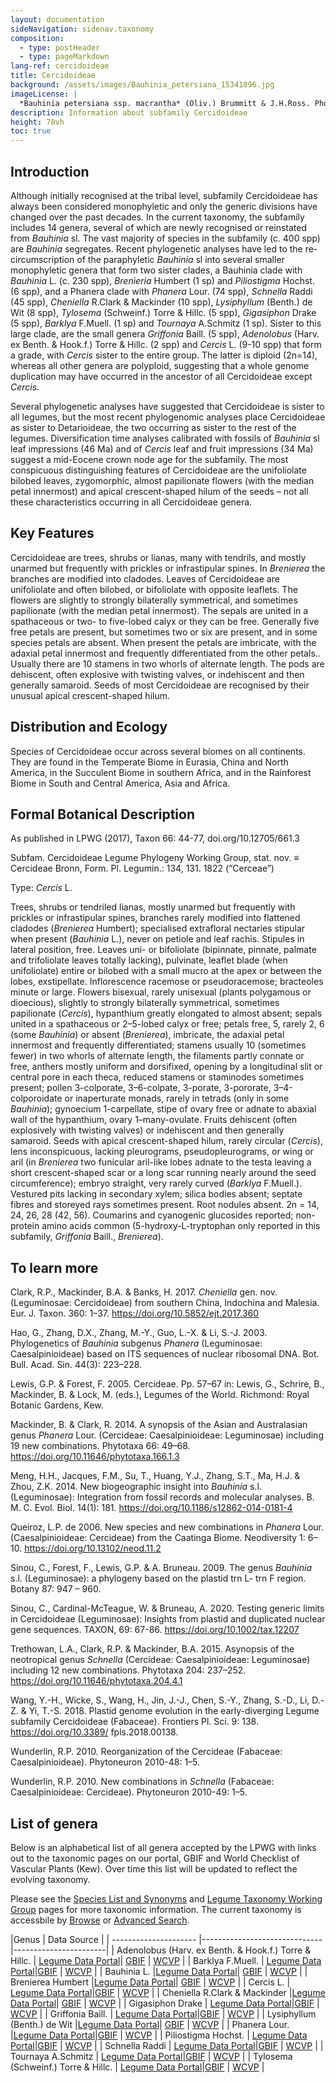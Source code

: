 ```yaml
---
layout: documentation
sideNavigation: sidenav.taxonomy
composition:
  - type: postHeader
  - type: pageMarkdown
lang-ref: cercidoideae
title: Cercidoideae
background: /assets/images/Bauhinia_petersiana_15341896.jpg
imageLicense: |
  *Bauhinia petersiana ssp. macrantha* (Oliv.) Brummitt & J.H.Ross. Photo by Ryan van Huyssteen via [iNaturalist](https://www.gbif.org/occurrence/1838329045)
description: Information about subfamily Cercidoideae 
height: 70vh
toc: true
---
```


## Introduction
Although initially recognised at the tribal level, subfamily Cercidoideae has always been considered monophyletic and only the generic divisions have changed over the past decades. In the current taxonomy, the subfamily includes 14 genera, several of which are newly recognised or reinstated from *Bauhinia* sl. The vast majority of species in the subfamily (c. 400 spp) are *Bauhinia* segregates. Recent phylogenetic analyses have led to the re-circumscription of the paraphyletic *Bauhinia* sl into several smaller monophyletic genera that form two sister clades, a Bauhinia clade with *Bauhinia* L. (c. 230 spp), *Brenieria* Humbert (1 sp) and *Piliostigma* Hochst. (6 spp), and a Phanera clade with *Phanera* Lour. (74 spp), *Schnella* Raddi (45 spp), *Cheniella* R.Clark & Mackinder (10 spp), *Lysiphyllum* (Benth.) de Wit (8 spp), *Tylosema* (Schweinf.) Torre & Hillc. (5 spp), *Gigasiphon* Drake (5 spp), *Barklya* F.Muell. (1 sp) and *Tournaya* A.Schmitz (1 sp). Sister to this large clade, are the small genera *Griffonia* Baill. (5 spp), *Adenolobus* (Harv. ex Benth. & Hook.f.) Torre & Hillc. (2 spp) and *Cercis* L. (9-10 spp) that form a grade, with *Cercis* sister to the entire group. The latter is diploid (2n=14), whereas all other genera are polyploid, suggesting that a whole genome duplication may have occurred in the ancestor of all Cercidoideae except *Cercis*. 

Several phylogenetic analyses have suggested that Cercidoideae is sister to all legumes, but the most recent phylogenomic analyses place Cercidoideae as sister to Detarioideae, the two occurring as sister to the rest of the legumes. Diversification time analyses calibrated with fossils of *Bauhinia* sl leaf impressions (46 Ma) and of *Cercis* leaf and fruit impressions (34 Ma) suggest a mid-Eocene crown node age for the subfamily. The most conspicuous distinguishing features of Cercidoideae are the unifoliolate bilobed leaves, zygomorphic, almost papilionate flowers (with the median petal innermost) and apical crescent-shaped hilum of the seeds – not all these characteristics occurring in all Cercidoideae genera.


## Key Features
Cercidoideae are trees, shrubs or lianas, many with tendrils, and mostly unarmed but frequently with prickles or infrastipular spines. In *Brenierea* the branches are modified into cladodes. Leaves of Cercidoideae are unifoliolate and often bilobed, or bifoliolate with opposite leaflets. The flowers are slightly to strongly bilaterally symmetrical, and sometimes papilionate (with the median petal innermost). The sepals are united in a spathaceous or two- to five-lobed calyx or they can be free. Generally five free petals are present, but sometimes two or six are present, and in some species petals are absent. When present the petals are imbricate, with the adaxial petal innermost and frequently differentiated from the other petals.. Usually there are 10 stamens in two whorls of alternate length. The pods are dehiscent, often explosive with twisting valves, or indehiscent and then generally samaroid. Seeds of most Cercidoideae are recognised by their unusual apical crescent-shaped hilum.


## Distribution and Ecology
Species of Cercidoideae occur across several biomes on all continents. They are found in the Temperate Biome in Eurasia, China and North America, in the Succulent Biome in southern Africa, and in the Rainforest Biome in South and Central America, Asia and Africa.

## Formal Botanical Description
As published in LPWG (2017), Taxon 66: 44-77, doi.org/10.12705/661.3

Subfam. Cercidoideae Legume Phylogeny Working Group, stat. nov. ≡ Cercideae Bronn, Form. Pl. Legumin.: 134, 131. 1822 (“Cerceae”)

Type: *Cercis* L.

Trees, shrubs or tendriled lianas, mostly unarmed but frequently with prickles or infrastipular spines, branches rarely modified into flattened cladodes (*Brenierea* Humbert); specialised extrafloral nectaries stipular when present (*Bauhinia* L.), never on petiole and leaf rachis. Stipules in lateral position, free. Leaves uni- or bifoliolate (bipinnate, pinnate, palmate and trifoliolate leaves totally lacking), pulvinate, leaflet blade (when unifoliolate) entire or bilobed with a small mucro at the apex or between the lobes, exstipellate. Inflorescence racemose or pseudoracemose; bracteoles minute or large. Flowers bisexual, rarely unisexual (plants polygamous or dioecious), slightly to strongly bilaterally symmetrical, sometimes papilionate (*Cercis*), hypanthium greatly elongated to almost absent; sepals united in a spathaceous or 2–5-lobed calyx or free; petals free, 5, rarely 2, 6 (some *Bauhinia*) or absent (*Brenierea*), imbricate, the adaxial petal innermost and frequently differentiated; stamens usually 10 (sometimes fewer) in two whorls of alternate length, the filaments partly connate or free, anthers mostly uniform and dorsifixed, opening by a longitudinal slit or central pore in each theca, reduced stamens or staminodes sometimes present; pollen 3-colporate, 3–6-colpate, 3-porate, 3-pororate, 3–4-colporoidate or inaperturate monads, rarely in tetrads (only in some *Bauhinia*); gynoecium 1-carpellate, stipe of ovary free or adnate to abaxial wall of the hypanthium, ovary 1–many-ovulate. Fruits dehiscent (often explosively with twisting valves) or indehiscent and then generally samaroid. Seeds with apical crescent-shaped hilum, rarely circular (*Cercis*), lens inconspicuous, lacking pleurograms, pseudopleurograms, or wing or aril (in *Brenierea* two funicular aril-like lobes adnate to the testa leaving a short crescent-shaped scar or a long scar running nearly around the seed circumference); embryo straight, very rarely curved (*Barklya* F.Muell.). Vestured pits lacking in secondary xylem; silica bodies absent; septate fibres and storeyed rays sometimes present. Root nodules absent. 2n = 14, 24, 26, 28 (42, 56). Coumarins and cyanogenic glucosides reported; non-protein amino acids common (5-hydroxy-L-tryptophan only reported in this subfamily, *Griffonia* Baill., *Brenierea*).

## To learn more
Clark, R.P., Mackinder, B.A. & Banks, H. 2017. *Cheniella* gen. nov. (Leguminosae: Cercidoideae) from southern China, Indochina and Malesia. Eur. J. Taxon. 360: 1–37. https://doi.org/10.5852/ejt.2017.360

Hao, G., Zhang, D.X., Zhang, M.-Y., Guo, L.-X. & Li, S.-J. 2003. Phylogenetics of *Bauhinia* subgenus *Phanera* (Leguminosae: Caesalpinioideae) based on ITS sequences of nuclear ribosomal DNA. Bot. Bull. Acad. Sin. 44(3): 223–228.

Lewis, G.P. & Forest, F. 2005. Cercideae. Pp. 57–67 in: Lewis, G., Schrire, B., Mackinder, B. & Lock, M. (eds.), Legumes of the World. Richmond: Royal Botanic Gardens, Kew.

Mackinder, B. & Clark, R. 2014. A synopsis of the Asian and Australasian genus *Phanera* Lour. (Cercideae: Caesalpinioideae: Leguminosae) including 19 new combinations. Phytotaxa 66: 49–68. https://doi.org/10.11646/phytotaxa.166.1.3

Meng, H.H., Jacques, F.M., Su, T., Huang, Y.J., Zhang, S.T., Ma, H.J. & Zhou, Z.K. 2014. New biogeographic insight into *Bauhinia* s.l. (Leguminosae): Integration from fossil records and molecular analyses. B. M. C. Evol. Biol. 14(1): 181. https://doi.org/10.1186/s12862-014-0181-4

Queiroz, L.P. de 2006. New species and new combinations in *Phanera* Lour. (Caesalpinioideae: Cercideae) from the Caatinga Biome. Neodiversity 1: 6–10. https://doi.org/10.13102/neod.11.2

Sinou, C., Forest, F., Lewis, G.P. & A. Bruneau. 2009. The genus *Bauhinia* s.l. (Leguminosae): a phylogeny based on the plastid trn L- trn F region. Botany 87: 947 – 960.

Sinou, C., Cardinal-McTeague, W. & Bruneau, A. 2020. Testing generic limits in Cercidoideae (Leguminosae): Insights from plastid and duplicated nuclear gene sequences. TAXON, 69: 67-86. https://doi.org/10.1002/tax.12207

Trethowan, L.A., Clark, R.P. & Mackinder, B.A. 2015. Asynopsis of the neotropical genus *Schnella* (Cercideae: Caesalpinioideae: Leguminosae) including 12 new combinations. Phytotaxa 204: 237–252. https://doi.org/10.11646/phytotaxa.204.4.1

Wang, Y.-H., Wicke, S., Wang, H., Jin, J.-J., Chen, S.-Y., Zhang, S.-D., Li, D.-Z. & Yi, T.-S. 2018. Plastid genome evolution in the early-diverging Legume subfamily Cercidoideae (Fabaceae). Frontiers Pl. Sci. 9: 138. https://doi.org/10.3389/
fpls.2018.00138.

Wunderlin, R.P. 2010. Reorganization of the Cercideae (Fabaceae: Caesalpinioideae). Phytoneuron 2010-48: 1–5.

Wunderlin, R.P. 2010. New combinations in *Schnella* (Fabaceae: Caesalpinioideae: Cercideae). Phytoneuron 2010-49: 1–5.

## List of genera

Below is an alphabetical list of all genera accepted by the LPWG with links out to the taxonomic pages on our portal, GBIF and World Checklist of Vascular Plants (Kew). Over time this list will be updated to reflect the evolving taxonomy. 

Please see the [Species List and Synonyms](https://hp-legume.gbif-staging.org/taxonomy/species-list) and [Legume Taxonomy Working Group](https://hp-legume.gbif-staging.org/working-groups/taxonomy) pages for more taxonomic information. The current taxonomy is accessbile by [Browse](https://hp-legume.gbif-staging.org/taxonomy/browse) or  [Advanced Search](https://hp-legume.gbif-staging.org/taxonomy/search).

 
 |Genus                  | Data Source   |
| --------------------- |------------------------------|-----------------------|
|	Adenolobus (Harv. ex Benth. & Hook.f.) Torre & Hillc.	|	[Legume Data Portal](https://hp-legume.gbif-staging.org/taxonomy/taxon/21580-1)|	[GBIF](https://www.gbif.org/species/2956199)	|	[WCVP](https://wcvp.science.kew.org/taxon/21580-1)	|
|	Barklya F.Muell.	|	[Legume Data Portal](https://hp-legume.gbif-staging.org/taxonomy/taxon/21784-1)|[GBIF](https://www.gbif.org/species/2955817)	|	[WCVP](https://wcvp.science.kew.org/taxon/21784-1)	|
|	Bauhinia L.	|[Legume Data Portal](https://hp-legume.gbif-staging.org/taxonomy/taxon/327181-2)|	[GBIF](https://www.gbif.org/species/2952935)	|	[WCVP](https://wcvp.science.kew.org/taxon/327181-2)	|
|	Brenierea Humbert	|[Legume Data Portal](https://hp-legume.gbif-staging.org/taxonomy/taxon/21855-1)|	[GBIF](https://www.gbif.org/species/2977380)	|	[WCVP](https://wcvp.science.kew.org/taxon/21855-1)	|
|	Cercis L.	|	[Legume Data Portal](https://hp-legume.gbif-staging.org/taxonomy/taxon/30001619-2)|[GBIF](https://www.gbif.org/species/2955919)	|	[WCVP](https://wcvp.science.kew.org/taxon/30001619-2)	|
|	Cheniella R.Clark & Mackinder	|[Legume Data Portal](https://hp-legume.gbif-staging.org/taxonomy/taxon/77165904-1)|	[GBIF](https://www.gbif.org/species/9712046)	|	[WCVP](https://wcvp.science.kew.org/taxon/77165904-1)	|
|	Gigasiphon Drake	|	[Legume Data Portal](https://hp-legume.gbif-staging.org/taxonomy/taxon/22484-1)|[GBIF](https://www.gbif.org/species/8059232)	|	[WCVP](https://wcvp.science.kew.org/taxon/22484-1)	|
|	Griffonia Baill.	|	[Legume Data Portal](https://hp-legume.gbif-staging.org/taxonomy/taxon/22523-1)|[GBIF](https://www.gbif.org/species/2945470)	|	[WCVP](https://wcvp.science.kew.org/taxon/22523-1)	|
|	Lysiphyllum (Benth.) de Wit	|[Legume Data Portal](https://hp-legume.gbif-staging.org/taxonomy/taxon/22849-1)|	[GBIF](https://www.gbif.org/species/9105569)	|	[WCVP](https://wcvp.science.kew.org/taxon/22849-1)	|
|	Phanera Lour.	|[Legume Data Portal](https://hp-legume.gbif-staging.org/taxonomy/taxon/21580-1)|[GBIF](https://www.gbif.org/species/7278390)	|	[WCVP](https://wcvp.science.kew.org/taxon/23206-1)	|
|	Piliostigma Hochst.	|	[Legume Data Portal](https://hp-legume.gbif-staging.org/taxonomy/taxon/329960-2)|[GBIF](https://www.gbif.org/species/2947989)	|	[WCVP](https://wcvp.science.kew.org/taxon/329960-2)	|
|	Schnella Raddi	|	[Legume Data Portal](https://hp-legume.gbif-staging.org/taxonomy/taxon/30003119-2)|[GBIF](https://www.gbif.org/species/7278569)	|	[WCVP](https://wcvp.science.kew.org/taxon/30003119-2)	|
|	Tournaya A.Schmitz	|	[Legume Data Portal](https://hp-legume.gbif-staging.org/taxonomy/taxon/23709-1)|[GBIF](https://www.gbif.org/species/7301486)	|	[WCVP](https://wcvp.science.kew.org/taxon/23709-1)	|
|	Tylosema (Schweinf.) Torre & Hillc. 	|	[Legume Data Portal](https://hp-legume.gbif-staging.org/taxonomy/taxon/23743-1)|[GBIF](https://www.gbif.org/species/9010267)	|	[WCVP](https://wcvp.science.kew.org/taxon/23743-1)	|
